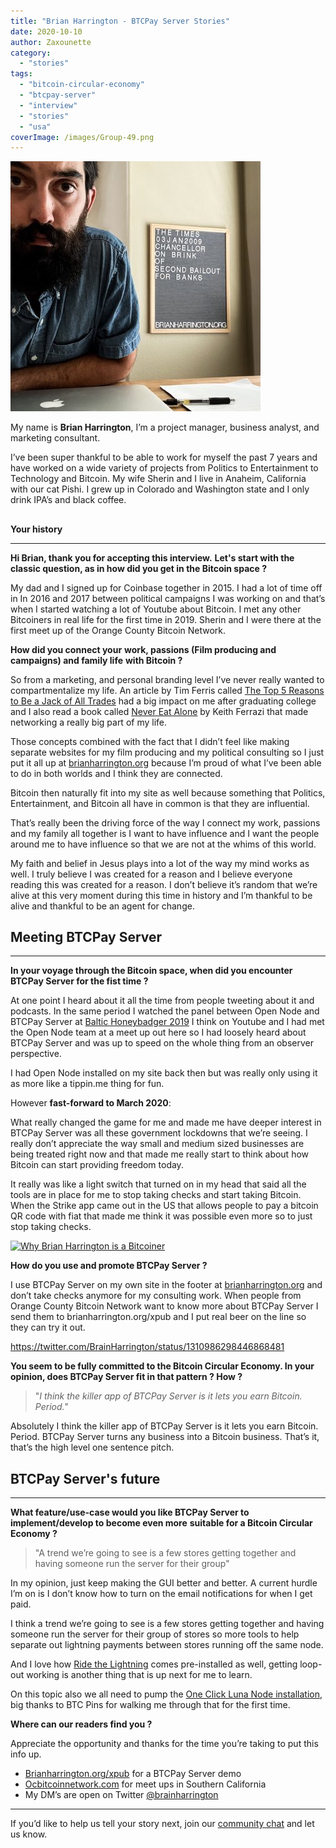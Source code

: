 ```yaml
---
title: "Brian Harrington - BTCPay Server Stories"
date: 2020-10-10
author: Zaxounette
category:
  - "stories"
tags:
  - "bitcoin-circular-economy"
  - "btcpay-server"
  - "interview"
  - "stories"
  - "usa"
coverImage: /images/Group-49.png
---
```


![Brian Harrington - BTCPay Server Stories](/images/Brian_Harrington.jpg "Brian Harrington - BTCPay Server Stories")

My name is **Brian Harrington**, I’m a project manager, business analyst, and marketing consultant.

I’ve been super thankful to be able to work for myself the past 7 years and have worked on a wide variety of projects from Politics to Entertainment to Technology and Bitcoin.
My wife Sherin and I live in Anaheim, California with our cat Pishi. I grew up in Colorado and Washington state and I only drink IPA’s and black coffee.

##
**Your history**

* * *

**Hi Brian, thank you for accepting this interview.**
**Let's start with the classic question, as in how did you get in the Bitcoin space ?**

My dad and I signed up for Coinbase together in 2015.
I had a lot of time off in In 2016 and 2017 between political campaigns I was working on and that’s when I started watching a lot of Youtube about Bitcoin.
I met any other Bitcoiners in real life for the first time in 2019. Sherin and I were there at the first meet up of the Orange County Bitcoin Network.

**How did you connect your** **work, passions (Film producing and campaigns) and family life** **with Bitcoin ?**

So from a marketing, and personal branding level I’ve never really wanted to compartmentalize my life. An article by Tim Ferris called [The Top 5 Reasons to Be a Jack of All Trades](https://www.huffpost.com/entry/the-top-5-reasons-to-be-a_b_65847?guccounter=1) had a big impact on me after graduating college and I also read a book called [Never Eat Alone](https://www.amazon.com/Never-Eat-Alone-Secrets-Relationship/dp/0241004950) by Keith Ferrazi that made networking a really big part of my life.

Those concepts combined with the fact that I didn’t feel like making separate websites for my film producing and my political consulting so I just put it all up at [brianharrington.org](http://www.brianharrington.org/) because I’m proud of what I’ve been able to do in both worlds and I think they are connected.

Bitcoin then naturally fit into my site as well because something that Politics, Entertainment, and Bitcoin all have in common is that they are influential.

That’s really been the driving force of the way I connect my work, passions and my family all together is I want to have influence and I want the people around me to have influence so that we are not at the whims of this world.

My faith and belief in Jesus plays into a lot of the way my mind works as well. I truly believe I was created for a reason and I believe everyone reading this was created for a reason. I don’t believe it’s random that we’re alive at this very moment during this time in history and I’m thankful to be alive and thankful to be an agent for change.


## **Meeting BTCPay Server**

* * *

**In your voyage through the Bitcoin space, when did you encounter BTCPay Server for the fist time ?**

At one point I heard about it all the time from people tweeting about it and podcasts.
In the same period I watched the panel between Open Node and BTCPay Server at [Baltic Honeybadger 2019](https://blog.btcpayserver.org/btcpay-day-riga-2019-recap/) I think on Youtube and I had met the Open Node team at a meet up out here so I had loosely heard about BTCPay Server and was up to speed on the whole thing from an observer perspective.

I had Open Node installed on my site back then but was really only using it as more like a tippin.me thing for fun.

However **fast-forward to March 2020**:

What really changed the game for me and made me have deeper interest in BTCPay Server was all these government lockdowns that we’re seeing. I really don’t appreciate the way small and medium sized businesses are being treated right now and that made me really start to think about how Bitcoin can start providing freedom today.

It really was like a light switch that turned on in my head that said all the tools are in place for me to stop taking checks and start taking Bitcoin.
When the Strike app came out in the US that allows people to pay a bitcoin QR code with fiat that made me think it was possible even more so to just stop taking checks.

[![Why Brian Harrington is a Bitcoiner](https://img.youtube.com/vi/hHkzqbSqiW8/mqdefault.jpg)](https://www.youtube.com/watch?v=hHkzqbSqiW8)

**How do you use and promote BTCPay Server ?**

I use BTCPay Server on my own site in the footer at [brianharrington.org](http://www.brianharrington.org/) and don’t take checks anymore for my consulting work. When people from Orange County Bitcoin Network want to know more about BTCPay Server I send them to brianharrington.org/xpub and I put real beer on the line so they can try it out.

https://twitter.com/BrainHarrington/status/1310986298446868481

**You seem to be fully committed to the Bitcoin Circular Economy. In your opinion, does BTCPay Server fit in that pattern ? How ?**

> "_I think the killer app of BTCPay Server is it lets you earn Bitcoin. Period._"

Absolutely I think the killer app of BTCPay Server is it lets you earn Bitcoin. Period. BTCPay Server turns any business into a Bitcoin business. That’s it, that’s the high level one sentence pitch.

## **BTCPay Server's future**

* * *

**What feature/use-case would you like BTCPay Server to implement/develop to become even more** **suitable for a Bitcoin Circular Economy ?**


> "A trend we’re going to see is a few stores getting together and having someone run the server for their group"


In my opinion, just keep making the GUI better and better.
A current hurdle I’m on is I don’t know how to turn on the email notifications for when I get paid.

I think a trend we’re going to see is a few stores getting together and having someone run the server for their group of stores so more tools to help separate out lightning payments between stores running off the same node.

And I love how [Ride the Lightning](https://github.com/Ride-The-Lightning/RTL#introduction) comes pre-installed as well, getting loop-out working is another thing that is up next for me to learn.

On this topic also we all need to pump the [One Click Luna Node installation](https://docs.btcpayserver.org/LunaNodeWebDeployment/#deploying-btcpay-lunanode-web-wizard), big thanks to BTC Pins for walking me through that for the first time.

**Where can our readers find you ?**

Appreciate the opportunity and thanks for the time you’re taking to put this info up.

- [Brianharrington.org/xpub](https://www.brianharrington.org/xpub) for a BTCPay Server demo
- [Ocbitcoinnetwork.com](http://Ocbitcoinnetwork.com) for meet ups in Southern California
- My DM’s are open on Twitter [@brainharrington](https://twitter.com/BrainHarrington)



* * *

If you’d like to help us tell your story next, join our [community chat](https://chat.btcpayserver.org/btcpayserver/channels/content-creation) and let us know.
